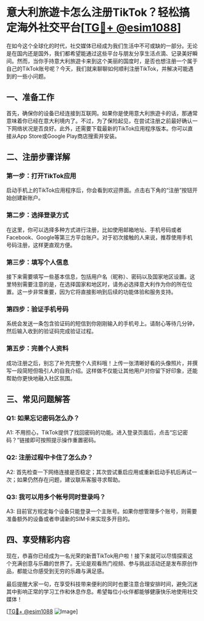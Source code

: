 # 意大利旅遊卡怎么注册TikTok？轻松搞定海外社交平台[[TG💪+ @esim1088](https://t.me/s/esim1088)]

在如今这个全球化的时代，社交媒体已经成为我们生活中不可或缺的一部分。无论是在国内还是国外，我们都希望能通过这些平台与朋友分享生活点滴、记录美好瞬间。然而，当你手持意大利旅遊卡来到这个美丽的国度时，是否也想注册一个属于自己的TikTok账号呢？今天，我们就来聊聊如何顺利注册TikTok，并解决可能遇到的一些小问题。

## 一、准备工作

首先，确保你的设备已经连接到互联网。如果你是使用意大利旅遊卡的话，那通常意味着你已经在意大利境内了。不过，为了保险起见，在尝试注册之前最好确认一下网络状况是否良好。此外，还需要下载最新的TikTok应用程序版本。你可以直接从App Store或Google Play商店搜索并安装。

## 二、注册步骤详解

### 第一步：打开TikTok应用

启动手机上的TikTok应用程序后，你会看到欢迎界面。点击右下角的“注册”按钮开始创建新账户。

### 第二步：选择登录方式

在这里，你可以选择多种方式进行注册，比如使用邮箱地址、手机号码或者Facebook、Google等第三方平台账户。对于初次接触的人来说，推荐使用手机号码注册，这样更直观方便。

### 第三步：填写个人信息

接下来需要填写一些基本信息，包括用户名（昵称）、密码以及国家地区设置。这里特别需要注意的是，在选择国家和地区时，请务必选择意大利作为你的所在位置。这一步非常重要，因为它将直接影响到后续的功能体验和服务支持。

### 第四步：验证手机号码

系统会发送一条包含验证码的短信到你刚刚输入的手机号上。请耐心等待几分钟，然后输入收到的验证码完成验证过程。

### 第五步：完善个人资料

成功注册之后，别忘了补充完整个人资料哦！上传一张清晰好看的头像照片，并撰写一段简短但吸引人的自我介绍。这样做不仅能让其他用户对你留下好印象，还能帮助你更快地融入社区氛围。

## 三、常见问题解答

### Q1: 如果忘记密码怎么办？
A1: 不用担心，TikTok提供了找回密码的功能。进入登录页面后，点击“忘记密码？”链接即可按照提示操作重置密码。

### Q2: 注册过程中卡住了怎么办？
A2: 首先检查一下网络连接是否稳定；其次尝试重启应用或重新启动手机后再试一次；如果仍然存在问题，建议联系客服寻求帮助。

### Q3: 我可以用多个帐号同时登录吗？
A3: 目前官方规定每个设备只能登录一个主账号。如果你想管理多个账号，则需要准备额外的设备或者申请新的SIM卡来实现多开目的。

## 四、享受精彩内容

现在，恭喜你已经成为一名光荣的新晋TikTok用户啦！接下来就可以尽情探索这个充满创意与乐趣的世界了。无论是观看热门视频、参与挑战活动还是发布原创作品，都能让你感受到无穷的乐趣与满足感。

最后提醒大家一句，在享受科技带来便利的同时也要注意合理安排时间，避免沉迷其中影响正常的学习工作和休息作息。希望每位小伙伴都能够健康快乐地使用社交媒体！

[[TG💪+ @esim1088](https://t.me/s/esim1088) ![Image](https://i.postimg.cc/4NQfJmqS/Snipaste-2025-05-13-00-14-12.png)]